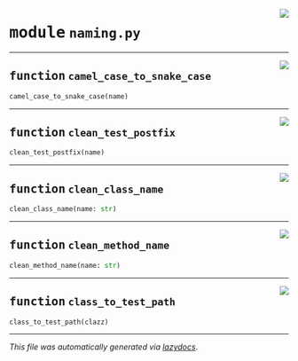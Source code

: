 <!-- markdownlint-disable -->

<a href="../booktest/naming.py#L0"><img align="right" style="float:right;" src="https://img.shields.io/badge/-source-cccccc?style=flat-square"></a>

# <kbd>module</kbd> `naming.py`





---

<a href="../booktest/naming.py#L9"><img align="right" style="float:right;" src="https://img.shields.io/badge/-source-cccccc?style=flat-square"></a>

## <kbd>function</kbd> `camel_case_to_snake_case`

```python
camel_case_to_snake_case(name)
```






---

<a href="../booktest/naming.py#L22"><img align="right" style="float:right;" src="https://img.shields.io/badge/-source-cccccc?style=flat-square"></a>

## <kbd>function</kbd> `clean_test_postfix`

```python
clean_test_postfix(name)
```






---

<a href="../booktest/naming.py#L43"><img align="right" style="float:right;" src="https://img.shields.io/badge/-source-cccccc?style=flat-square"></a>

## <kbd>function</kbd> `clean_class_name`

```python
clean_class_name(name: str)
```






---

<a href="../booktest/naming.py#L47"><img align="right" style="float:right;" src="https://img.shields.io/badge/-source-cccccc?style=flat-square"></a>

## <kbd>function</kbd> `clean_method_name`

```python
clean_method_name(name: str)
```






---

<a href="../booktest/naming.py#L54"><img align="right" style="float:right;" src="https://img.shields.io/badge/-source-cccccc?style=flat-square"></a>

## <kbd>function</kbd> `class_to_test_path`

```python
class_to_test_path(clazz)
```








---

_This file was automatically generated via [lazydocs](https://github.com/ml-tooling/lazydocs)._
